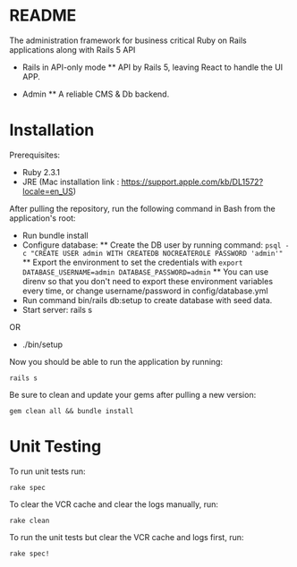 # README

The administration framework for business critical Ruby on Rails applications along with Rails 5 API

* Rails in API-only mode
  ** API by Rails 5, leaving React to handle the UI APP.

* Admin
  ** A reliable CMS & Db backend.

# Installation

Prerequisites:

* Ruby 2.3.1
* JRE (Mac installation link : https://support.apple.com/kb/DL1572?locale=en_US)

After pulling the repository, run the following command in Bash from the
application's root:
  
  * Run bundle install
  * Configure database:
    ** Create the DB user by running command:
    ```psql -c "CREATE USER admin WITH CREATEDB NOCREATEROLE PASSWORD 'admin'"```
    ** Export the environment to set the credentials with
    ```export DATABASE_USERNAME=admin DATABASE_PASSWORD=admin```
    ** You can use direnv so that you don't need to export these environment variables every time, or change username/password in config/database.yml
  * Run command bin/rails db:setup to create database with seed data.
  * Start server: rails s  

  OR
    
  * ./bin/setup

Now you should be able to run the application by running:

    rails s

Be sure to clean and update your gems after pulling a new version:

    gem clean all && bundle install

# Unit Testing

To run unit tests run:

    rake spec

To clear the VCR cache and clear the logs manually, run:

    rake clean

To run the unit tests but clear the VCR cache and logs first, run:

    rake spec!